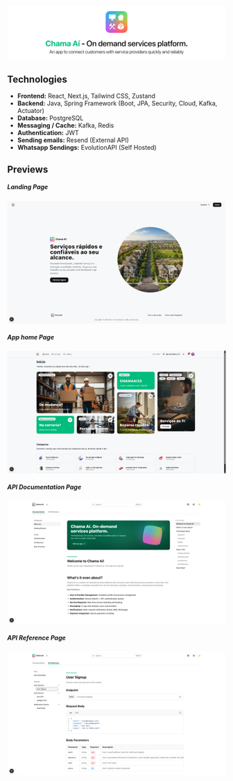 ![Landing Page Preview](/assets/chamaai-banner.png)

## Technologies

- **Frontend:** React, Next.js, Tailwind CSS, Zustand
- **Backend:** Java, Spring Framework (Boot, JPA, Security, Cloud, Kafka, Actuator)
- **Database:** PostgreSQL
- **Messaging / Cache:** Kafka, Redis
- **Authentication:** JWT
- **Sending emails:** Resend (External API)
- **Whatsapp Sendings:** EvolutionAPI (Self Hosted)

## Previews

##### Landing Page

![Landing Page Preview](/assets/landing-page.png)

##### App home Page

![App Home Preview](/assets/app-home.png)

##### API Documentation Page

![API Documentation Preview](/assets/api-documentation.png)

##### API Reference Page

![API Reference Preview](/assets/api-reference.png)

